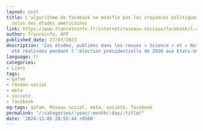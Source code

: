 ```yaml
---
layout: post
title: L'algorithme de facebook ne modifie pas les croyances politiques des usagers,
  selon des études américaines
link: https://www.francetvinfo.fr/internet/reseaux-sociaux/facebook/l-algorithme-de-facebook-ne-modifie-pas-les-croyances-politiques-des-usagers-selon-des-etudes-americaines_5975357.html
author: franceinfo, AFP
published_date: 27/07/2023
description: 'Ces études, publiées dans les revues « Science » et « Nature », ont
  été réalisées pendant l''élection présidentielle de 2020 aux Etats-Unis. '
language: fr
categories:
- Liens
tags:
- gafam
- réseau-social
- meta
- société
- facebook
og-tags: gafam, Réseau social, meta, société, facebook
permalink: "/:categories/:year/:month/:day/:title/"
date: '2024-11-05 20:55:44 +0100'
---
```

